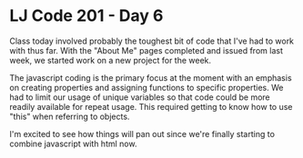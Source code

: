  # LJ Code 201 - Day 6

Class today involved probably the toughest bit of code that I've had to work with thus far. With the "About Me" pages completed and issued from last week, we started work on a new project for the week.

The javascript coding is the primary focus at the moment with an emphasis on creating properties and assigning functions to specific properties. We had to limit our usage of unique variables so that code could be more readily available for repeat usage. This required getting to know how to use "this" when referring to objects.

I'm excited to see how things will pan out since we're finally starting to combine javascript with html now. 
